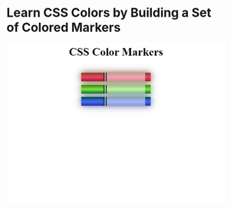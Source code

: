 
# Learn CSS Colors by Building a Set of Colored Markers

![Colored Markers](https://github.com/ibrahimbayburtlu/Web-projects/blob/master/Colored%20Markers/colored_markers.png)

  
